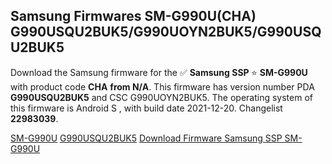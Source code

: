<h2>Samsung Firmwares SM-G990U(CHA) G990USQU2BUK5/G990UOYN2BUK5/G990USQU2BUK5</h2>
Download the Samsung firmware for the ✅ <strong>Samsung SSP </strong> ⭐ <strong>SM-G990U</strong> with product code <strong>CHA</strong> <strong> from N/A</strong>. This firmware has version number PDA <strong>G990USQU2BUK5</strong> and CSC G990UOYN2BUK5. The operating system of this firmware is Android S , with build date 2021-12-20. Changelist <strong>22983039</strong>.


[SM-G990U](https://samfirm.shop/samsung/model/SM-G990U)
[G990USQU2BUK5](https://samfirm.shop/samsung/pda/G990USQU2BUK5)
[Download Firmware Samsung SSP SM-G990U](https://samfirm.shop/samsung/firmware/483637)
